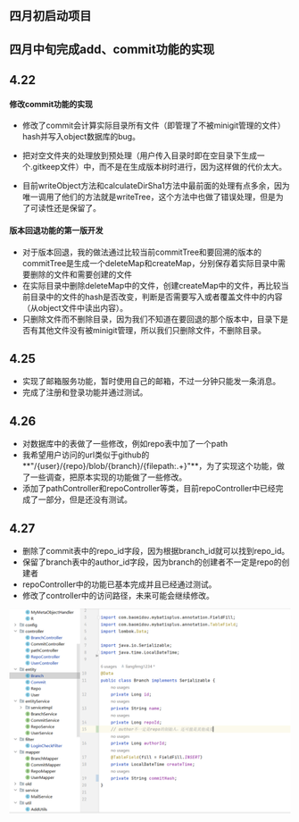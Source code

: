 ## 四月初启动项目



## 四月中旬完成add、commit功能的实现



## 4.22

#### 修改commit功能的实现

- 修改了commit会计算实际目录所有文件（即管理了不被minigit管理的文件）hash并写入object数据库的bug。

- 把对空文件夹的处理放到预处理（用户传入目录时即在空目录下生成一个.gitkeep文件）中，而不是在生成版本树时进行，因为这样做的代价太大。
- 目前writeObject方法和calculateDirSha1方法中最前面的处理有点多余，因为唯一调用了他们的方法就是writeTree，这个方法中也做了错误处理，但是为了可读性还是保留了。

#### 版本回退功能的第一版开发

- 对于版本回退，我的做法通过比较当前commitTree和要回溯的版本的commitTree是生成一个deleteMap和createMap，分别保存着实际目录中需要删除的文件和需要创建的文件
- 在实际目录中删除deleteMap中的文件，创建createMap中的文件，再比较当前目录中的文件的hash是否改变，判断是否需要写入或者覆盖文件中的内容（从object文件中读出内容）。
- 只删除文件而不删除目录，因为我们不知道在要回退的那个版本中，目录下是否有其他文件没有被minigit管理，所以我们只删除文件，不删除目录。

## 4.25

- 实现了邮箱服务功能，暂时使用自己的邮箱，不过一分钟只能发一条消息。
- 完成了注册和登录功能并通过测试。

## 4.26

- 对数据库中的表做了一些修改，例如repo表中加了一个path
- 我希望用户访问的url类似于github的**"/{user}/{repo}/blob/{branch}/{filepath:.+}"**，为了实现这个功能，做了一些调查，把原本实现的功能做了一些修改。
- 添加了pathController和repoController等类，目前repoController中已经完成了一部分，但是还没有测试。

## 4.27

- 删除了commit表中的repo_id字段，因为根据branch_id就可以找到repo_id。
- 保留了branch表中的author_id字段，因为branch的创建者不一定是repo的创建者
- repoController中的功能已基本完成并且已经通过测试。
- 修改了controller中的访问路径，未来可能会继续修改。

![image-20230427112817713](markdown-img/DevelpmentHistory.assets/image-20230427112817713.png)